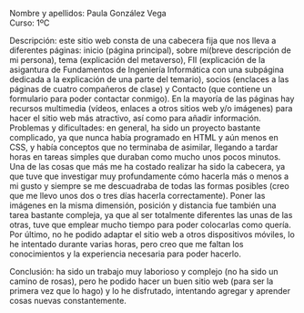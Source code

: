 Nombre y apellidos: Paula González Vega  
Curso: 1ºC

Descripción: este sitio web consta de una cabecera fija que nos lleva a diferentes páginas: inicio (página principal), sobre mí(breve descripción de mi persona), tema (explicación del metaverso), FII (explicación de la asigantura de Fundamentos de Ingeniería Informática con una subpágina dedicada a la explicación de una parte del temario), socios (enclaces a las páginas de cuatro compañeros de clase) y Contacto (que contiene un formulario para poder contactar conmigo). En la mayoría de las páginas hay recursos multimedia (vídeos, enlaces a otros sitios web y/o imágenes) para hacer el sitio web más atractivo, así como para añadir información. Problemas y dificultades: en general, ha sido un proyecto bastante complicado, ya que nunca había programado en HTML y aún menos en CSS, y había conceptos que no terminaba de asimilar, llegando a tardar horas en tareas simples que duraban como mucho unos pocos minutos. Una de las cosas que más me ha costado realizar ha sido la cabecera, ya que tuve que investigar muy profundamente cómo hacerla más o menos a mi gusto y siempre se me descuadraba de todas las formas posibles (creo que me llevo unos dos o tres días hacerla correctamente). Poner las imágenes en la misma dimensión, posición y distancia fue también una tarea bastante compleja, ya que al ser totalmente diferentes las unas de las otras, tuve que emplear mucho tiempo para poder colocarlas como quería. Por último, no he podido adaptar el sitio web a otros dispositivos móviles, lo he intentado durante varias horas, pero creo que me faltan los conocimientos y la experiencia necesaria para poder hacerlo.

Conclusión: ha sido un trabajo muy laborioso y complejo (no ha sido un camino de rosas), pero he podido hacer un buen sitio web (para ser la primera vez que lo hago) y lo he disfrutado, intentando agregar y aprender cosas nuevas constantemente.
